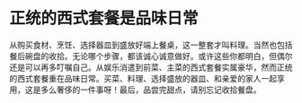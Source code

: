# 正统的西式套餐是品味日常

从购买食材、烹饪、选择器皿到盛放好端上餐桌，这一整套才叫料理。当然也包括餐后碗盘的收拾。无论哪个步骤，都该诚心诚意做好。或许这些你都明白，但偶尔还是可以再多叮嘱自己。从娱乐消遣到前菜、主菜的西式套餐实属豪华，然而正统的西式套餐重在品味日常。买菜、料理、选择盛放的器皿、和亲爱的家人一起享用，这是多么奢侈的一件事呀！最后，品尝完甜点，请别忘记收拾餐盘。